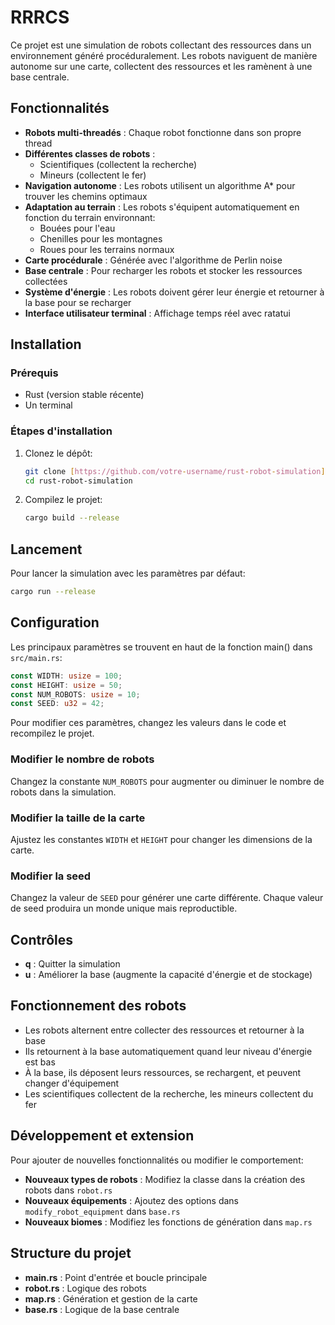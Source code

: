 # RRRCS
Ce projet est une simulation de robots collectant des ressources dans un environnement généré procéduralement. Les robots naviguent de manière autonome sur une carte, collectent des ressources et les ramènent à une base centrale.

## Fonctionnalités

- **Robots multi-threadés** : Chaque robot fonctionne dans son propre thread
- **Différentes classes de robots** : 
  - Scientifiques (collectent la recherche)
  - Mineurs (collectent le fer)
- **Navigation autonome** : Les robots utilisent un algorithme A* pour trouver les chemins optimaux
- **Adaptation au terrain** : Les robots s'équipent automatiquement en fonction du terrain environnant:
  - Bouées pour l'eau
  - Chenilles pour les montagnes
  - Roues pour les terrains normaux
- **Carte procédurale** : Générée avec l'algorithme de Perlin noise
- **Base centrale** : Pour recharger les robots et stocker les ressources collectées
- **Système d'énergie** : Les robots doivent gérer leur énergie et retourner à la base pour se recharger
- **Interface utilisateur terminal** : Affichage temps réel avec ratatui

## Installation

### Prérequis

- Rust (version stable récente)
- Un terminal

### Étapes d'installation

1. Clonez le dépôt:
   ```bash
   git clone [https://github.com/votre-username/rust-robot-simulation](https://github.com/pviprey/rust-projet-final).git
   cd rust-robot-simulation
   ```

2. Compilez le projet:
   ```bash
   cargo build --release
   ```

## Lancement

Pour lancer la simulation avec les paramètres par défaut:

```bash
cargo run --release
```

## Configuration

Les principaux paramètres se trouvent en haut de la fonction main() dans `src/main.rs`:

```rust
const WIDTH: usize = 100;
const HEIGHT: usize = 50;
const NUM_ROBOTS: usize = 10;
const SEED: u32 = 42;
```

Pour modifier ces paramètres, changez les valeurs dans le code et recompilez le projet.

### Modifier le nombre de robots

Changez la constante `NUM_ROBOTS` pour augmenter ou diminuer le nombre de robots dans la simulation.

### Modifier la taille de la carte

Ajustez les constantes `WIDTH` et `HEIGHT` pour changer les dimensions de la carte.

### Modifier la seed

Changez la valeur de `SEED` pour générer une carte différente. Chaque valeur de seed produira un monde unique mais reproductible.

## Contrôles

- **q** : Quitter la simulation
- **u** : Améliorer la base (augmente la capacité d'énergie et de stockage)

## Fonctionnement des robots

- Les robots alternent entre collecter des ressources et retourner à la base
- Ils retournent à la base automatiquement quand leur niveau d'énergie est bas
- À la base, ils déposent leurs ressources, se rechargent, et peuvent changer d'équipement
- Les scientifiques collectent de la recherche, les mineurs collectent du fer

## Développement et extension

Pour ajouter de nouvelles fonctionnalités ou modifier le comportement:

- **Nouveaux types de robots** : Modifiez la classe dans la création des robots dans `robot.rs`
- **Nouveaux équipements** : Ajoutez des options dans `modify_robot_equipment` dans `base.rs`
- **Nouveaux biomes** : Modifiez les fonctions de génération dans `map.rs`

## Structure du projet

- **main.rs** : Point d'entrée et boucle principale
- **robot.rs** : Logique des robots
- **map.rs** : Génération et gestion de la carte
- **base.rs** : Logique de la base centrale
